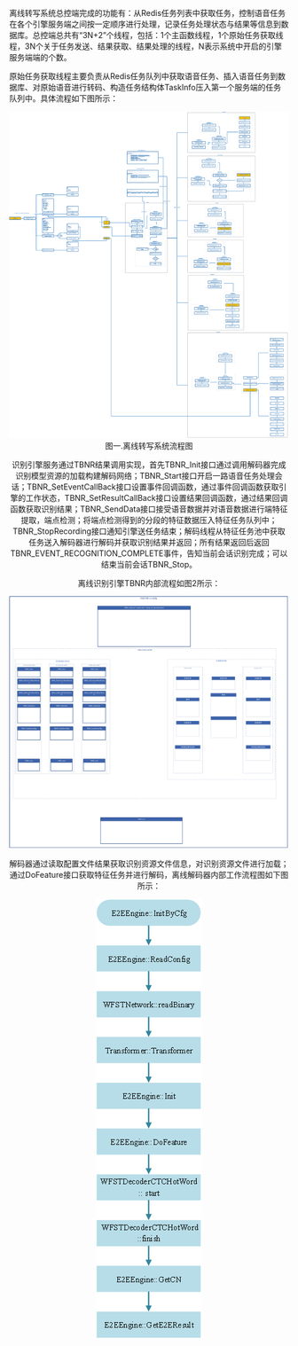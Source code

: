 离线转写系统总控端完成的功能有：从Redis任务列表中获取任务，控制语音任务在各个引擎服务端之间按一定顺序进行处理，记录任务处理状态与结果等信息到数据库。总控端总共有“3N+2”个线程，包括：1个主函数线程，1个原始任务获取线程，3N个关于任务发送、结果获取、结果处理的线程，N表示系统中开启的引擎服务端端的个数。

原始任务获取线程主要负责从Redis任务队列中获取语音任务、插入语音任务到数据库、对原始语音进行转码、构造任务结构体TaskInfo压入第一个服务端的任务队列中。具体流程如下图所示：

<img src="./images/wps12.png" alt="img" style="zoom:150%;" />

<center>图一.离线转写系统流程图

识别引擎服务通过TBNR结果调用实现，首先TBNR\_Init接口通过调用解码器完成识别模型资源的加载构建解码网络；TBNR\_Start接口开启一路语音任务处理会话；TBNR\_SetEventCallBack接口设置事件回调函数，通过事件回调函数获取引擎的工作状态，TBNR\_SetResultCallBack接口设置结果回调函数，通过结果回调函数获取识别结果；TBNR\_SendData接口接受语音数据并对语音数据进行端特征提取，端点检测；将端点检测得到的分段的特征数据压入特征任务队列中；TBNR\_StopRecording接口通知引擎送任务结束；解码线程从特征任务池中获取任务送入解码器进行解码并获取识别结果并返回；所有结果返回后返回TBNR\_EVENT\_RECOGNITION\_COMPLETE事件，告知当前会话识别完成；可以结束当前会话TBNR\_Stop。

离线识别引擎TBNR内部流程如图2所示：

![img](./images/wps13.png)

解码器通过读取配置文件结果获取识别资源文件信息，对识别资源文件进行加载；通过DoFeature接口获取特征任务并进行解码，离线解码器内部工作流程图如下图所示：

![img](./images/wps14.png)

